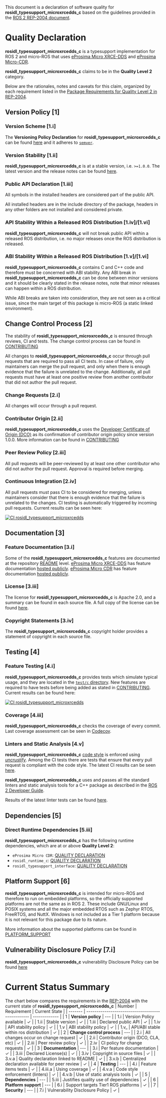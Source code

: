 This document is a declaration of software quality for **rosidl_typesupport_microxrcedds_c** based on the guidelines provided in the [ROS 2 REP-2004 document](https://www.ros.org/reps/rep-2004.html).

# Quality Declaration

**rosidl_typesupport_microxrcedds_c** is a typesupport implementation for ROS 2 and micro-ROS that uses [eProsima Micro XRCE-DDS](https://github.com/eProsima/Micro-XRCE-DDS) and [eProsima Micro-CDR](https://github.com/eProsima/Micro-CDR).

**rosidl_typesupport_microxrcedds_c** claims to be in the **Quality Level 2** category.

Below are the rationales, notes and caveats for this claim, organized by each requirement listed in the [Package Requirements for Quality Level 2 in REP-2004](https://www.ros.org/reps/rep-2004.html#package-requirements).

## Version Policy [1]

### Version Scheme [1.i]

The **Versioning Policy Declaration** for **rosidl_typesupport_microxrcedds_c** can be found [here](VERSIONING.md) and it adheres to [`semver`](https://semver.org/).

### Version Stability [1.ii]

**rosidl_typesupport_microxrcedds_c** is at a stable version, i.e. `>=1.0.0`.
The latest version and the release notes can be found [here](https://github.com/micro-ROS/rosidl_typesupport_microxrcedds/releases).

### Public API Declaration [1.iii]

All symbols in the installed headers are considered part of the public API.

All installed headers are in the include directory of the package, headers in any other folders are not installed and considered private.

### API Stability Within a Released ROS Distribution [1.iv]/[1.vi]

**rosidl_typesupport_microxrcedds_c** will not break public API within a released ROS distribution, i.e. no major releases once the ROS distribution is released.

### ABI Stability Within a Released ROS Distribution [1.v]/[1.vi]

**rosidl_typesupport_microxrcedds_c** contains C and C++ code and therefore must be concerned with ABI stability. Any ABI break in **rosidl_typesupport_microxrcedds_c** can be done between minor versions and it should be clearly stated in the release notes, note that minor releases can happen within a ROS distribution.

While ABI breaks are taken into consideration, they are not seen as a critical issue, since the main target of this package is micro-ROS (a static linked environment).

## Change Control Process [2]

The stability of **rosidl_typesupport_microxrcedds_c** is ensured through reviews, CI and tests.
The change control process can be found in [CONTRIBUTING](CONTRIBUTING.md)

All changes to **rosidl_typesupport_microxrcedds_c** occur through pull requests that are required to pass all CI tests.
In case of failure, only maintainers can merge the pull request, and only when there is enough evidence that the failure is unrelated to the change.
Additionally, all pull requests must have at least one positive review from another contributor that did not author the pull request.

### Change Requests [2.i]

All changes will occur through a pull request.

### Contributor Origin [2.ii]

**rosidl_typesupport_microxrcedds_c** uses the [Developer Certificate of Origin (DCO)](https://developercertificate.org/) as its confirmation of contributor origin policy since version 1.0.0.
More information can be found in [CONTRIBUTING](CONTRIBUTING.md)

### Peer Review Policy [2.iii]

All pull requests will be peer-reviewed by at least one other contributor who did not author the pull request. Approval is required before merging.

### Continuous Integration [2.iv]

All pull requests must pass CI to be considered for merging, unless maintainers consider that there is enough evidence that the failure is unrelated to the changes.
CI testing is automatically triggered by incoming pull requests.
Current results can be seen here:

[![CI rosidl_typesupport_microxrcedds](https://github.com/micro-ROS/rosidl_typesupport_microxrcedds/actions/workflows/ci.yml/badge.svg)](https://github.com/micro-ROS/rosidl_typesupport_microxrcedds/actions/workflows/ci.yml)

## Documentation [3]

### Feature Documentation [3.i]

Some of the **rosidl_typesupport_microxrcedds_c** features are documented at the repository [README](../README.md) level.
[eProsima Micro XRCE-DDS](https://github.com/eProsima/Micro-XRCE-DDS) has feature documentation [hosted publicly](https://micro-xrce-dds.docs.eprosima.com/en/latest/).
[eProsima Micro CDR](https://github.com/eProsima/Micro-CDR) has feature documentation [hosted publicly](https://github.com/eProsima/Micro-CDR/blob/master/README.md).

### License [3.iii]

The license for **rosidl_typesupport_microxrcedds_c** is Apache 2.0, and a summary can be found in each source file.
A full copy of the license can be found [here](LICENSE).

### Copyright Statements [3.iv]

The **rosidl_typesupport_microxrcedds_c** copyright holder provides a statement of copyright in each source file.

## Testing [4]

### Feature Testing [4.i]

**rosidl_typesupport_microxrcedds_c** provides tests which simulate typical usage, and they are located in the [`test/c` directory](../test/c).
New features are required to have tests before being added as stated in [CONTRIBUTING](CONTRIBUTING.md).
Current results can be found here:

[![CI rosidl_typesupport_microxrcedds](https://github.com/micro-ROS/rosidl_typesupport_microxrcedds/actions/workflows/ci.yml/badge.svg)](https://github.com/micro-ROS/rosidl_typesupport_microxrcedds/actions/workflows/ci.yml)

### Coverage [4.iii]

**rosidl_typesupport_microxrcedds_c** checks the coverage of every commit. Last coverage assessment can be seen in [Codecov](https://codecov.io/gh/micro-ROS/rosidl_typesupport_microxrcedds).

### Linters and Static Analysis [4.v]

**rosidl_typesupport_microxrcedds_c** [code style](https://github.com/eProsima/cpp-style) is enforced using [*uncrustify*](https://github.com/uncrustify/uncrustify).
Among the CI tests there are tests that ensure that every pull request is compliant with the code style.
The latest CI results can be seen [here](https://github.com/micro-ROS/rosidl_typesupport_microxrcedds/actions/workflows/ci.yml).

**rosidl_typesupport_microxrcedds_c** uses and passes all the standard linters and static analysis tools for a C++ package as described in the [ROS 2 Developer Guide](https://index.ros.org/doc/ros2/Contributing/Developer-Guide/#linters).

Results of the latest linter tests can be found [here](https://github.com/micro-ROS/rmw-rosidl_typesupport_microxrcedds/actions/workflows/ci.yml?query=branch%3Afoxy).

## Dependencies [5]

### Direct Runtime Dependencies [5.iii]

**rosidl_typesupport_microxrcedds_c**  has the following runtime dependencies, which are at or above **Quality Level 2**:
* `eProsima Micro CDR`: [QUALITY DECLARATION](https://github.com/eProsima/Micro-CDR/blob/master/QUALITY.md)
* `rosidl_runtime_c`: [QUALITY DECLARATION](https://github.com/ros2/rosidl/blob/master/rosidl_runtime_c/QUALITY_DECLARATION.md)
* `rosidl_typesupport_interface`: [QUALITY DECLARATION](https://github.com/ros2/rosidl/blob/master/rosidl_typesupport_interface/QUALITY_DECLARATION.md)

## Platform Support [6]

**rosidl_typesupport_microxrcedds_c** is intended for micro-ROS and therefore to run on embedded platforms, so the officially supported platforms are not the same as in ROS 2. These include GNU/Linux and POSIX systems and all the major embedded RTOS such as Zephyr RTOS, FreeRTOS, and NuttX. Windows is not included as a Tier 1 platform because it is not relevant for this package due to its nature.

More information about the supported platforms can be found in [PLATFORM_SUPPORT](PLATFORM_SUPPORT.md)

## Vulnerability Disclosure Policy [7.i]

**rosidl_typesupport_microxrcedds_c** vulnerability Disclosure Policy can be found [here](https://github.com/eProsima/policies/blob/main/VULNERABILITY.md)

# Current Status Summary

The chart below compares the requirements in the [REP-2004](https://www.ros.org/reps/rep-2004.html#quality-level-comparison-chart) with the current state of **rosidl_typesupport_microxrcedds_c**
| Number  | Requirement                                       | Current State |
| ------- | ------------------------------------------------- | ------------- |
| 1       | **Version policy**                                | ---           |
| 1.i     | Version Policy available                          | ✓             |
| 1.ii    | Stable version                                    | ✓             |
| 1.iii   | Declared public API                               | ✓             |
| 1.iv    | API stability policy                              | ✓             |
| 1.v     | ABI stability policy                              | ✓             |
| 1.v_    | API/ABI stable within ros distribution            | ✓             |
| 2       | **Change control process**                        | ---           |
| 2.i     | All changes occur on change request               | ✓             |
| 2.ii    | Contributor origin (DCO, CLA, etc)                | ✓             |
| 2.iii   | Peer review policy                                | ✓             |
| 2.iv    | CI policy for change requests                     | ✓             |
| 3       | **Documentation**                                 | ---           |
| 3.i     | Per feature documentation                         | ✓             |
| 3.iii   | Declared License(s)                               | ✓             |
| 3.iv    | Copyright in source files                         | ✓             |
| 3.v.a   | Quality declaration linked to README              | ✓             |
| 3.v.b   | Centralized declaration available for peer review | ✓             |
| 4       | **Testing**                                       | ---           |
| 4.i     | Feature items tests                               | ✓             |
| 4.iii.a | Using coverage                                    | ✓             |
| 4.v.a   | Code style enforcement (linters)                  | ✓             |
| 4.v.b   | Use of static analysis tools                      | ✓             |
| 5       | **Dependencies**                                  | ---           |
| 5.iii   | Justifies quality use of dependencies             | ✓             |
| 6       | **Platform support**                              | ---           |
| 6.i     | Support targets Tier1 ROS platforms               | ✓             |
| 7       | **Security**                                      | ---           |
| 7.i     | Vulnerability Disclosure Policy                   | ✓             |
